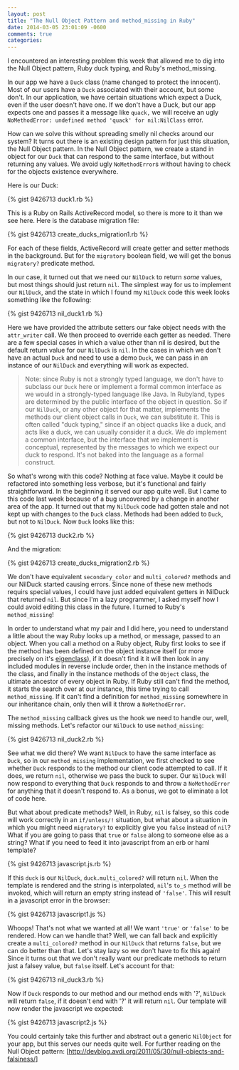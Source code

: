 ```yaml
---
layout: post
title: "The Null Object Pattern and method_missing in Ruby"
date: 2014-03-05 23:01:09 -0600
comments: true
categories:
---
```


I encountered an interesting problem this week that allowed me to dig into the Null Object pattern, Ruby duck typing, and Ruby's method_missing.

In our app we have a `Duck` class (name changed to protect the innocent). Most of our users have a `Duck` associated with their account, but some don't. In our application, we have certain situations which expect a Duck, even if the user doesn't have one. If we don't have a Duck, but our app expects one and passes it a message like `quack,` we will receive an ugly `NoMethodError: undefined method 'quack' for nil:NilClass` error.

How can we solve this without spreading smelly nil checks around our system? It turns out there is an existing design pattern for just this situation, the Null Object pattern. In the Null Object pattern, we create a stand in object for our `Duck` that can respond to the same interface, but without returning any values. We avoid ugly `NoMethodError`s without having to check for the objects existence everywhere.

Here is our Duck:

{% gist 9426713 duck1.rb %}

This is a Ruby on Rails ActiveRecord model, so there is more to it than we see here. Here is the database migration file:

{% gist 9426713 create_ducks_migration1.rb %}

For each of these fields, ActiveRecord will create getter and setter methods in the background. But for the `migratory` boolean field, we will get the bonus `migratory?` predicate method.

In our case, it turned out that we need our `NilDuck` to return *some* values, but most things should just return `nil`. The simplest way for us to implement our `NilDuck`, and the state in which I found my `NilDuck` code this week looks something like the following:

{% gist 9426713 nil_duck1.rb %}

Here we have provided the attribute setters our fake object needs with the `attr_writer` call. We then proceed to override each getter as needed. There are a few special cases in which a value other than nil is desired, but the default return value for our `NilDuck` is `nil`. In the cases in which we don't have an actual `Duck` and need to use a demo `Duck`, we can pass in an instance of our `NilDuck` and everything will work as expected.

>Note: since Ruby is not a strongly typed language, we don't have to subclass our `Duck` here or implement a formal common interface as we would in a strongly-typed language like Java. In Rubyland, types are determined by the public interface of the object in question. So if our `NilDuck`, or any other object for that matter, implements the methods our client object calls in `Duck`, we can substitute it. This is often called "duck typing," since if an object quacks like a duck, and acts like a duck, we can usually consider it a duck. We *do* implement a common interface, but the interface that we implement is conceptual, represented by the messages to which we expect our duck to respond. It's not baked into the language as a formal construct.

So what's wrong with this code? Nothing at face value. Maybe it could be refactored into something less verbose, but it's functional and fairly straightforward. In the beginning it served our app quite well. But I came to this code last week because of a bug uncovered by a change in another area of the app. It turned out that my `NilDuck` code had gotten stale and not kept up with changes to the `Duck` class. Methods had been added to `Duck`, but not to `NilDuck`. Now `Duck` looks like this:

{% gist 9426713 duck2.rb %}

And the migration:

{% gist 9426713 create_ducks_migration2.rb %}

We don't have equivalent `secondary_color` and  `multi_colored?` methods and our NilDuck started causing errors. Since none of these new methods requirs special values, I could have just added equivalent getters in NilDuck that returned `nil`. But since I'm a lazy programmer, I asked myself how I could avoid editing this class in the future. I turned to Ruby's `method_missing`!

In order to understand what my pair and I did here, you need to understand a little about the way Ruby looks up a method, or message, passed to an object. When you call a method on a Ruby object, Ruby first looks to see if the method has been defined on the object instance itself (or more precisely on it's [eigenclass](http://en.wikipedia.org/wiki/Metaclass)), if it doesn't find it it will then look in any included modules in reverse include order, then in the instance methods of the class, and finally in the instance methods of the `Object` class, the ultimate ancestor of every object in Ruby. If Ruby still can't find the method, it starts the search over at our instance, this time trying to call `method_missing`. If it can't find a definition for `method_missing` somewhere in our inheritance chain, only then will it throw a `NoMethodError`.

The `method_missing` callback gives us the hook we need to handle our, well, missing methods. Let's refactor our `NilDuck` to use `method_missing`:

{% gist 9426713 nil_duck2.rb %}

See what we did there? We want `NilDuck` to have the same interface as `Duck`, so in our `method_missing` implementation, we first checked to see whether `Duck` responds to the method our client code attempted to call. If it does, we return `nil`, otherwise we pass the buck to super. Our `NilDuck` will now respond to everything that `Duck` responds to and throw a `NoMethodError` for anything that it doesn't respond to. As a bonus, we got to eliminate a lot of code here.

But what about predicate methods? Well, in Ruby, `nil` is falsey, so this code will work correctly in an `if/unless/!` situation, but what about a situation in which you might need `migratory?` to explicitly give you `false` instead of `nil`? What if you are going to pass that `true` or `false` along to someone else as a string? What if you need to feed it into javascript from an erb or haml template?

{% gist 9426713 javascript.js.rb %}

If this `duck` is our `NilDuck`, `duck.multi_colored?` will return `nil`. When the template is rendered and the string is interpolated, `nil`'s `to_s` method will be invoked, which will return an empty string instead of `'false'`. This will result in a javascript error in the browser:

{% gist 9426713 javascript1.js %}

Whoops! That's not what we wanted at all! We want `'true'` or `'false'` to be rendered. How can we handle that? Well, we can fall back and explicitly create a `multi_colored?` method in our `NilDuck` that returns `false`, but we can do better than that. Let's stay lazy so we don't have to fix this again! Since it turns out that we don't really want our predicate methods to return just a falsey value, but `false` itself. Let's account for that:

{% gist 9426713 nil_duck3.rb %}

Now if `Duck` responds to our method and our method ends with '?', `NilDuck` will return `false`, if it doesn't end with '?' it will return `nil`. Our template will now render the javascript we expected:

{% gist 9426713 javascript2.js %}

You could certainly take this further and abstract out a generic `NilObject` for your app, but this serves our needs quite well. For further reading on the Null Object pattern: [http://devblog.avdi.org/2011/05/30/null-objects-and-falsiness/]
